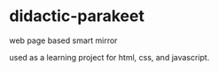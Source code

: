 # didactic-parakeet
web page based smart mirror

used as a learning project for html, css, and javascript.


